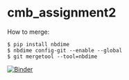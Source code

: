 # cmb_assignment2

How to merge:
```
$ pip install nbdime
$ nbdime config-git --enable --global
$ git mergetool --tool=nbdime
```

[![Binder](https://mybinder.org/badge_logo.svg)](https://mybinder.org/v2/gh/fabianh001/cmb_assignment2.git/HEAD)
